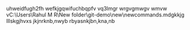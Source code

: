 uhweidfugh2fh
wefkjgqwifuchbqpfv
vq3lmgr wrgvgmwgv wmvw vC:\Users\Rahul M R\New folder\git-demo\new\newcommands.mdgkkjg
lllskgjhvxs
jkjnrknb,nwyb
rbyasnkjbn,kna,nb